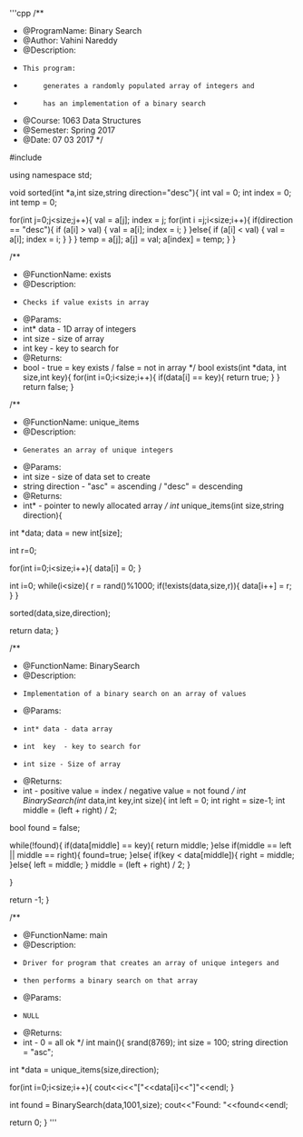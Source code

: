 
'''cpp
/**
* @ProgramName: Binary Search
* @Author: Vahini Nareddy  
* @Description: 
*     This program:
*          generates a randomly populated array of integers and  
*          has an implementation of a binary search
* @Course: 1063 Data Structures
* @Semester: Spring 2017
* @Date: 07 03 2017
*/

#include <iostream>

using namespace std;


void sorted(int *a,int size,string direction="desc"){
  int val  = 0;
  int index = 0;
  int temp = 0;
  
  for(int j=0;j<size;j++){
    val = a[j];
    index = j;
    for(int i =j;i<size;i++){
      if(direction == "desc"){
        if (a[i] > val) {
          val = a[i];
          index = i;
        }
      }else{
        if (a[i] < val) {
          val = a[i];
          index = i;
        }
      }
    }
    temp = a[j];
    a[j] = val;
    a[index] = temp;
  }
}

/**
* @FunctionName: exists
* @Description: 
*     Checks if value exists in array
* @Params:
*    int* data        - 1D array of integers
*    int size         - size of array
*    int key          - key to search for
* @Returns:
*    bool - true = key exists / false = not in array
*/
bool exists(int *data, int size,int key){
  for(int i=0;i<size;i++){
    if(data[i] == key){
      return true;
    }
  }
  return false;
}

/**
* @FunctionName: unique_items
* @Description: 
*     Generates an array of unique integers
* @Params:
*    int size          - size of data set to create
*    string direction  - "asc" = ascending / "desc" = descending
* @Returns:
*    int* - pointer to newly allocated array
*/
int* unique_items(int size,string direction){
  
  int *data;
  data = new int[size];
  
  int r=0;
  
  for(int i=0;i<size;i++){
    data[i] = 0;
  }
  
  int i=0;
  while(i<size){
    r = rand()%1000;
    if(!exists(data,size,r)){
        data[i++] = r;
    }
  }
  
  sorted(data,size,direction);
  
  return data;
}

/**
* @FunctionName: BinarySearch
* @Description: 
*     Implementation of a binary search on an array of values
* @Params:
*     int* data - data array
*     int  key  - key to search for
*     int size - Size of array
* @Returns: 
*    int - positive value = index / negative value = not found
*/
int BinarySearch(int* data,int key,int size){
  int left = 0;
  int right = size-1;
  int middle = (left + right) / 2;
  
  bool found = false;
  
  
  while(!found){
    if(data[middle] == key){
      return middle;
    }else if(middle == left || middle == right){
      found=true;
    }else{
      if(key < data[middle]){
        right = middle;
      }else{
        left = middle;
      }
      middle = (left + right) / 2;
    }
    
  }
  
  return -1;
}

/**
* @FunctionName: main
* @Description: 
*     Driver for program that creates an array of unique integers and 
*     then performs a binary search on that array
* @Params:
*     NULL
* @Returns:
*    int - 0 = all ok
*/
int main(){
  srand(8769);
  int size = 100;
  string direction = "asc";
  
  int *data = unique_items(size,direction);
  
  for(int i=0;i<size;i++){
    cout<<i<<"["<<data[i]<<"]"<<endl;
  }
  
  int found = BinarySearch(data,1001,size);
  cout<<"Found: "<<found<<endl;

  return 0;
}
'''
